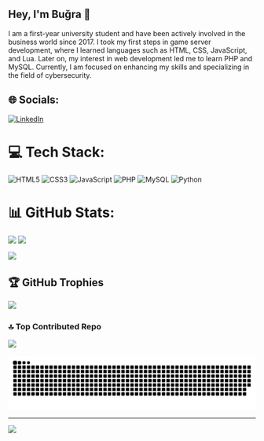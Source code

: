 ## Hey, I'm Buğra 👋
I am a first-year university student and have been actively involved in the business world since 2017. I took my first steps in game server development, where I learned languages such as HTML, CSS, JavaScript, and Lua. Later on, my interest in web development led me to learn PHP and MySQL. Currently, I am focused on enhancing my skills and specializing in the field of cybersecurity.

## 🌐 Socials:
[![LinkedIn](https://img.shields.io/badge/LinkedIn-%230077B5.svg?logo=linkedin&logoColor=white)](https://linkedin.com/in/titanhaxz/) 

# 💻 Tech Stack:
![HTML5](https://img.shields.io/badge/html5-%23E34F26.svg?style=for-the-badge&logo=html5&logoColor=white) ![CSS3](https://img.shields.io/badge/css3-%231572B6.svg?style=for-the-badge&logo=css3&logoColor=white) ![JavaScript](https://img.shields.io/badge/javascript-%23323330.svg?style=for-the-badge&logo=javascript&logoColor=%23F7DF1E) ![PHP](https://img.shields.io/badge/php-%23777BB4.svg?style=for-the-badge&logo=php&logoColor=white) ![MySQL](https://img.shields.io/badge/mysql-%2300f.svg?style=for-the-badge&logo=mysql&logoColor=white) ![Python](https://img.shields.io/badge/python-3670A0?style=for-the-badge&logo=python&logoColor=ffdd54)


# 📊 GitHub Stats:
![](https://github-readme-stats.vercel.app/api?username=TitanHaxz&theme=dark&hide_border=false&include_all_commits=true&count_private=true)
![](https://github-readme-stats.vercel.app/api/top-langs/?username=TitanHaxz&theme=dark&hide_border=false&include_all_commits=true&count_private=true&layout=compact)

![](https://github-readme-streak-stats.herokuapp.com/?user=TitanHaxz&theme=dark&hide_border=false)


## 🏆 GitHub Trophies
![](https://github-profile-trophy.vercel.app/?username=TitanHaxz&theme=radical&no-frame=false&no-bg=true&margin-w=4)

### 🔝 Top Contributed Repo
![](https://github-contributor-stats.vercel.app/api?username=TitanHaxz&limit=5&theme=dark&combine_all_yearly_contributions=true)

<picture>
  <source media="(prefers-color-scheme: dark)" srcset="https://raw.githubusercontent.com/TitanHaxz/TitanHaxz/output/github-contribution-grid-snake-dark.svg">
  <source media="(prefers-color-scheme: light)" srcset="https://raw.githubusercontent.com/TitanHaxz/TitanHaxz/output/github-contribution-grid-snake.svg">
  <img alt="github contribution grid snake animation" src="https://raw.githubusercontent.com/TitanHaxz/TitanHaxz/output/github-contribution-grid-snake.svg">
</picture>

---
[![](https://visitcount.itsvg.in/api?id=TitanHaxz&icon=0&color=0)](https://visitcount.itsvg.in)

